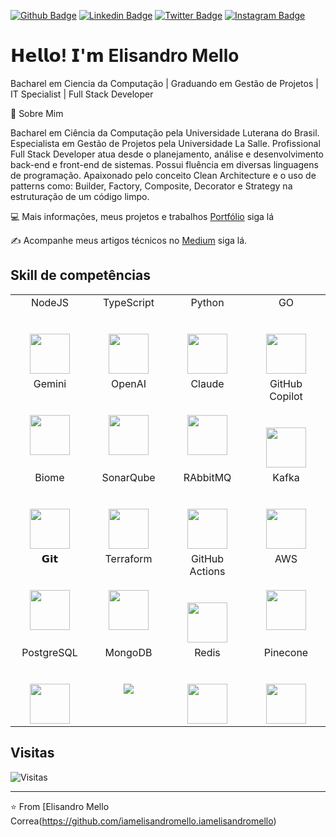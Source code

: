 [![Github Badge](https://img.shields.io/badge/-Github-000?style=flat-square&logo=Github&logoColor=white&link=https://github.com/lucasgdb)](https://github.com/iamelisandromello)
[![Linkedin Badge](https://img.shields.io/badge/-LinkedIn-blue?style=flat-square&logo=Linkedin&logoColor=white&link=https://www.linkedin.com/in/elisandromello/)](https://www.linkedin.com/in/elisandromello/)
[![Twitter Badge](https://img.shields.io/badge/-Twitter-1ca0f1?style=flat-square&labelColor=1ca0f1&logo=twitter&logoColor=white&link=https://twitter.com/lgdbittencourt)](https://twitter.com/elisandromello)
[![Instagram Badge](https://img.shields.io/badge/-Instagram-C13584?style=flat-square&labelColor=C13584&logo=instagram&logoColor=white&link=https://www.instagram.com/codepwr/)](https://www.instagram.com/iamelisandromello/)

# 𝗛𝗲𝗹𝗹𝗼! 𝗜'𝗺 Elisandro Mello

Bacharel em Ciencia da Computação | Graduando em Gestão de Projetos | IT Specialist | Full Stack Developer 

💬 Sobre Mim 

Bacharel em Ciência da Computação pela Universidade Luterana do Brasil. Especialista em Gestão de Projetos pela Universidade La Salle. Profissional Full Stack Developer atua desde o planejamento, análise e desenvolvimento back-end e front-end de sistemas. Possui fluência em diversas linguagens de programação. Apaixonado pelo conceito Clean Architecture e o uso de patterns como: Builder, Factory, Composite, Decorator e Strategy  na estruturação de um código limpo.

:computer:  Mais informações, meus projetos e trabalhos [Portfólio](http://elisandromello.com.br) siga lá

:writing_hand:  Acompanhe meus artigos técnicos no [Medium](https://medium.com/@elisandromello) siga lá.

## Skill de competências

<table>
  <tbody>
    <tr valign="top">
      <td width="25%" align="center">
        <span>NodeJS</span><br><br><br>
        <img height="64px" src="https://cdn.svgporn.com/logos/nodejs-icon.svg">
      </td>
      <td width="25%" align="center">
        <span>TypeScript</span><br><br><br>
        <img height="64px" src="https://cdn.svgporn.com/logos/typescript.svg">
      </td>
      <td width="25%" align="center">
        <span>Python</span><br><br><br>
        <img height="64px" src="https://cdn.svgporn.com/logos/python.svg">
      </td>
      <td width="25%" align="center">
        <span>GO</span><br><br><br>
        <img height="64px" src="https://cdn.svgporn.com/logos/go.svg">
      </td>
    </tr>
        <tr valign="top">
      <td width="25%" align="center">
        <span>Gemini</span><br><br><br>
        <img height="64px" src="https://cdn.svgporn.com/logos/google-gemini.svg">
      </td>
      <td width="25%" align="center">
        <span>OpenAI</span><br><br><br>
        <img height="64px" src="https://cdn.svgporn.com/logos/openai.svg">
      </td>
      <td width="25%" align="center">
        <span>Claude</span><br><br><br>
        <img height="64px" src="https://cdn.svgporn.com/logos/claude-icon.svg">
      </td>
      <td width="25%" align="center">
        <span>GitHub Copilot</span><br><br><br>
        <img height="64px" src="https://cdn.svgporn.com/logos/github-copilot.svg">
      </td>
    </tr>
    <tr valign="top">
      <td width="25%" align="center">
        <span>Biome</span><br><br><br>
        <img height="64px" src="https://cdn.svgporn.com/logos/biomejs-icon.svg">
      </td>
      <td width="25%" align="center">
        <span>SonarQube</span><br><br><br>
        <img height="64px" src="https://cdn.svgporn.com/logos/sonarqube.svg">
      </td>      
      <td width="25%" align="center">
        <span>RAbbitMQ</span><br><br><br>
        <img height="64px" src="https://cdn.svgporn.com/logos/rabbitmq-icon.svg">
      </td>
      <td width="25%" align="center">
        <span>Kafka</span><br><br><br>
        <img height="64px" src="https://cdn.svgporn.com/logos/kafka.svg">
      </td>
    </tr>
    <tr valign="top">
      <td width="25%" align="center">
        <span>𝗚𝗶𝘁</span><br><br><br>
        <img height="64px" src="https://cdn.svgporn.com/logos/git-icon.svg">
      </td>
      <td width="25%" align="center">
        <span>Terraform</span><br><br><br>
        <img height="64px" src="https://cdn.svgporn.com/logos/terraform-icon.svg">
      </td>
      <td width="25%" align="center">
        <span>GitHub Actions</span><br><br><br>
        <img height="64px" src="https://cdn.svgporn.com/logos/github-actions.svg">
      </td>
      <td width="25%" align="center">
        <span>AWS</span><br><br><br>
        <img height="64px" src="https://cdn.svgporn.com/logos/aws.svg">
        </tr>
    <tr valign="top">
      </td>
        <td width="25%" align="center">
        <span>PostgreSQL</span><br><br><br>
        <img height="64px" src="https://cdn.svgporn.com/logos/postgresql.svg">
      </td>
        <td width="25%" align="center">
        <span>MongoDB</span><br><br><br>
        <img max-height="64px" src="https://cdn.svgporn.com/logos/mongodb-icon.svg">
      </td>
      </td>
        <td width="25%" align="center">
        <span>Redis</span><br><br><br>
        <img height="64px" src="https://cdn.svgporn.com/logos/redis.svg">
      </td>
      <td width="25%" align="center">
        <span>Pinecone</span><br><br><br>
        <img height="64px" src="https://cdn.svgporn.com/logos/pinecone.svg">
      </td>
    </tr>
  </tbody>
</table>

## Visitas

![Visitas](https://visitor-badge.glitch.me/badge?page_id=iamelisandromello)

---
⭐️ From [Elisandro Mello Correa(https://github.com/iamelisandromello.iamelisandromello)
